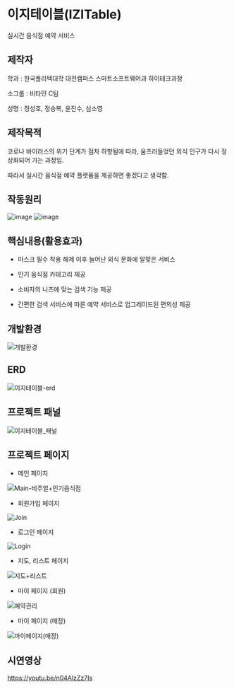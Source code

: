 # 이지테이블(IZITable)

실시간 음식점 예약 서비스


## 제작자

학과 : 한국폴리텍대학 대전캠퍼스 스마트소프트웨어과 하이테크과정

소그룹 : 비타민 C팀

성명 : 정성호, 정승복, 윤진수, 심소영


## 제작목적

코로나 바이러스의 위기 단계가 점차 하향됨에 따라, 움츠러들었던 외식 인구가 다시 정상화되어 가는 과정임.

따라서 실시간 음식점 예약 플랫폼을 제공하면 좋겠다고 생각함.


## 작동원리

![image](https://github.com/bemovie/izitable_20231011/assets/127908469/05ce8115-72d3-40f9-87c8-56460f2ed33e)
![image](https://github.com/bemovie/izitable_20231011/assets/127908469/2ce2e5e5-06ca-4010-98c9-8417ddc461b2)


## 핵심내용(활용효과)

- 마스크 필수 착용 해제 이후 늘어난 외식 문화에 알맞은 서비스
 
- 인기 음식점 카테고리 제공

- 소비자의 니즈에 맞는 검색 기능 제공

- 간편한 검색 서비스에 따른 예약 서비스로 업그레이드된 편의성 제공


## 개발환경

![개발환경](https://github.com/bemovie/izitable_20231011/assets/127908469/e3a38ded-281f-4447-8df0-0fa89321ccfa)


## ERD

![이지테이블-erd](https://github.com/bemovie/izitable_20231011/assets/127908469/bc507b5d-f6f3-4805-8021-59a177347b5e)


## 프로젝트 패널

![이지테이블_패널](https://github.com/bemovie/izitable_20231011/assets/127908469/bf5bdec8-30cd-4f95-ba2b-0357e5022cdb)


## 프로젝트 페이지

- 메인 페이지

![Main-비주얼+인기음식점](https://github.com/bemovie/izitable_20231011/assets/127908469/fc448e63-5721-4699-8446-97ad282b7ace)


- 회원가입 페이지

![Join](https://github.com/bemovie/izitable_20231011/assets/127908469/3d08b92f-330b-4a25-9256-4d1a0dc74ca4)


- 로그인 페이지

![Login](https://github.com/bemovie/izitable_20231011/assets/127908469/8d4317b7-376b-4af6-83a1-59df98da2ac0)


- 지도, 리스트 페이지

![지도+리스트](https://github.com/bemovie/izitable_20231011/assets/127908469/961b50ae-9c9f-41ca-b4ed-97e64ceac019)


- 마이 페이지 (회원)

![예약관리](https://github.com/bemovie/izitable_20231011/assets/127908469/ed6a9de0-70ec-4b39-a3c8-9f654cdda750)


- 마이 페이지 (매장)

![마이페이지(매장)](https://github.com/bemovie/izitable_20231011/assets/127908469/0f15c97f-ce5d-4ba6-824a-24179ea60053)


## 시연영상

https://youtu.be/n04AlzZz7Is
